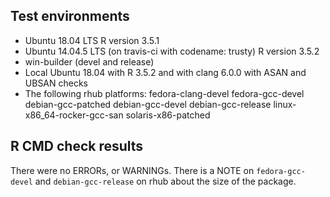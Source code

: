 ## Test environments
* Ubuntu 18.04 LTS
  R version 3.5.1
* Ubuntu 14.04.5 LTS (on travis-ci with codename: trusty)
  R version 3.5.2
* win-builder (devel and release)
* Local Ubuntu 18.04 with R 3.5.2 and with clang 6.0.0 with ASAN and 
  UBSAN checks
* The following rhub platforms:
  fedora-clang-devel
  fedora-gcc-devel
  debian-gcc-patched
  debian-gcc-devel
  debian-gcc-release
  linux-x86_64-rocker-gcc-san
  solaris-x86-patched

## R CMD check results
There were no ERRORs, or WARNINGs. There is a NOTE on `fedora-gcc-devel` and
`debian-gcc-release` on rhub about the size of the package.
